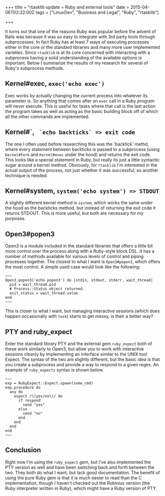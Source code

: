 +++
title = "rtasklib update = Ruby and external tools"
date = 2015-04-06T02:22:00Z
tags = ["LinuxDev", "Business and Legal", "Ruby", "rtasklib"]

+++

It turns out that one of the reasons Ruby was popular before the advent of Rails was because it was so easy to integrate with 3rd party tools through subprocesses. In fact Ruby has at least 7 ways of executing processes either in the core or the standard libraries and many more user implemented varieties. Since `rtasklib` is at its core concerned with interacting with a subprocess having a solid understanding of the available options is important. Below I summarize the results of my research for several of Ruby's subprocess methods.

## Kernel#exec, `exec('echo exec')`

Exec works by actually changing the current process into whatever its parameter is. So anything that comes after an `exec` call in a Ruby program will never execute. This is useful for tasks where that call is the last action the program takes as well as acting as the basic building block off of which all the other commands are implemented.

## Kernel#\`, `` `echo backticks` => exit code``

The one I often used before researching this was the 'backtick' methd, where every statement between backticks is passed to a subprocess (using `Kernel#fork` and `Kernel#exec` under the hood) and returns the exit code. This looks like a special statement in Ruby, but really its just a little syntactic sugar around a kernel method. Obviously, for `rtasklib` I'm interested in the actual output of the process, not just whether it was successful, so another technique is needed.

## Kernel#system, `system('echo system') => STDOUT`

A slightly different kernel method is `system`, which works the same under the hood as the backticks method, but instead of returning the exit code it returns STDOUT. This is more useful, but both are necessary for my purposes.

## Open3#popen3

Open3 is a module included in the standard libraries that offers a little bit more control over the process along with a Ruby-style block DSL. It has a number of methods available for various levels of control and piping processes together. The closest to what I want is `Open3#popen3`, which offers the most control. A simple used case would look like the following:

    ~~~
    Open3.popen3('echo popen3') do |stdin, stdout, stderr, wait_thread|
      pid = wait_thread.pid
      # Process::Status object returned.
      exit_status = wait_thread.value
    end
    ~~~

This is closer to what I want, but managing interactive sessions (which does happen occasionally with `task`) starts to get messy, is their a better way?

## PTY and ruby_expect

Enter the standard library PTY and the external gem `ruby_expect` both of these work similarly to Open3, but allow you to work with interactive sessions cleanly by implementing an interface similar to the UNIX tool Expect. The syntax of the two are slightly different, but the basic idea is that you create a subprocess and provide a way to respond to a given regex. An example of `ruby_expects` syntax is shown below.

    ~~~
    exp = RubyExpect::Expect.spawn(some_cmd)
    exp.procedure do
      any do
        expect /\(yes/no\)/ do
          if respond
            send "yes"
          else
            send "no"
          end
        end
      end
    end
    ~~~

## Conclusion

Right now I'm using the `ruby_expect` gem, but I've also implemented the PTY version as well and have been switching back and forth between the two. They both do what I want, but lack good documentation. The benefit of using the pure Ruby gem is that it is much easier to read than the C implementation, though I haven't checked out the Rubinius version (the Ruby interpreter written in Ruby), which might have a Ruby version of PTY.
